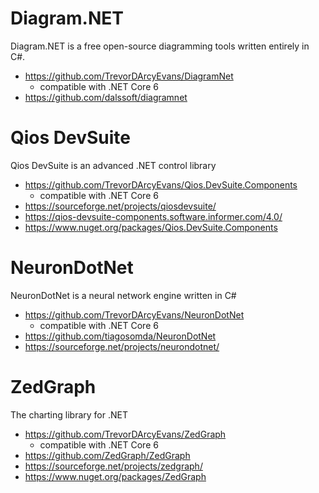 # Diagram.NET
Diagram.NET is a free open-source diagramming tools written entirely in C#.
* https://github.com/TrevorDArcyEvans/DiagramNet
  * compatible with .NET Core 6
* https://github.com/dalssoft/diagramnet
  
# Qios DevSuite
Qios DevSuite is an advanced .NET control library
* https://github.com/TrevorDArcyEvans/Qios.DevSuite.Components
  * compatible with .NET Core 6
* https://sourceforge.net/projects/qiosdevsuite/
* https://qios-devsuite-components.software.informer.com/4.0/
* https://www.nuget.org/packages/Qios.DevSuite.Components

# NeuronDotNet
NeuronDotNet is a neural network engine written in C#
* https://github.com/TrevorDArcyEvans/NeuronDotNet
  * compatible with .NET Core 6
* https://github.com/tiagosomda/NeuronDotNet
* https://sourceforge.net/projects/neurondotnet/

# ZedGraph
The charting library for .NET
* https://github.com/TrevorDArcyEvans/ZedGraph
  * compatible with .NET Core 6
* https://github.com/ZedGraph/ZedGraph
* https://sourceforge.net/projects/zedgraph/
* https://www.nuget.org/packages/ZedGraph
